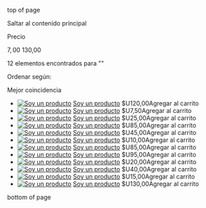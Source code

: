 top of page

Saltar al contenido principal

Precio

$ 7,00$ 130,00

12 elementos encontrados para ""

Ordenar según:

Mejor coincidencia

- [![Soy un producto](https://static.wixstatic.com/media/22e53e_55b652363f214257b568d20f89231532~mv2.jpg/v1/fill/w_220,h_220,al_c,q_80,usm_0.66_1.00_0.01,enc_auto/22e53e_55b652363f214257b568d20f89231532~mv2.jpg)](https://www.promtior.ai/product-page/soy-un-producto-11 "Soy un producto")
[Soy un producto](https://www.promtior.ai/product-page/soy-un-producto-11 "Soy un producto")
$U120,00Agregar al carrito
- [![Soy un producto](https://static.wixstatic.com/media/22e53e_e5643c4a5b6f4b0580ca05a644bb694e~mv2.jpg/v1/fill/w_220,h_220,al_c,q_80,usm_0.66_1.00_0.01,enc_auto/22e53e_e5643c4a5b6f4b0580ca05a644bb694e~mv2.jpg)](https://www.promtior.ai/product-page/soy-un-producto-4 "Soy un producto")
[Soy un producto](https://www.promtior.ai/product-page/soy-un-producto-4 "Soy un producto")
$U7,50Agregar al carrito
- [![Soy un producto](https://static.wixstatic.com/media/22e53e_ad255b4291014e6fa70f70730d360e4c~mv2.jpg/v1/fill/w_220,h_220,al_c,q_80,usm_0.66_1.00_0.01,enc_auto/22e53e_ad255b4291014e6fa70f70730d360e4c~mv2.jpg)](https://www.promtior.ai/product-page/soy-un-producto-3 "Soy un producto")
[Soy un producto](https://www.promtior.ai/product-page/soy-un-producto-3 "Soy un producto")
$U25,00Agregar al carrito
- [![Soy un producto](https://static.wixstatic.com/media/22e53e_e37632c0dbbd46a096f39695643a0bb9~mv2.jpg/v1/fill/w_220,h_220,al_c,q_80,usm_0.66_1.00_0.01,enc_auto/22e53e_e37632c0dbbd46a096f39695643a0bb9~mv2.jpg)](https://www.promtior.ai/product-page/soy-un-producto-6 "Soy un producto")
[Soy un producto](https://www.promtior.ai/product-page/soy-un-producto-6 "Soy un producto")
$U85,00Agregar al carrito
- [![Soy un producto](https://static.wixstatic.com/media/22e53e_040ac549f5c74f21afe39c510b7abc4b~mv2.jpg/v1/fill/w_220,h_220,al_c,q_80,usm_0.66_1.00_0.01,enc_auto/22e53e_040ac549f5c74f21afe39c510b7abc4b~mv2.jpg)](https://www.promtior.ai/product-page/soy-un-producto-9 "Soy un producto")
[Soy un producto](https://www.promtior.ai/product-page/soy-un-producto-9 "Soy un producto")
$U45,00Agregar al carrito
- [![Soy un producto](https://static.wixstatic.com/media/22e53e_ba8fbbfadb16453da7665f3273d2aa0f~mv2.jpg/v1/fill/w_220,h_220,al_c,q_80,usm_0.66_1.00_0.01,enc_auto/22e53e_ba8fbbfadb16453da7665f3273d2aa0f~mv2.jpg)](https://www.promtior.ai/product-page/soy-un-producto-2 "Soy un producto")
[Soy un producto](https://www.promtior.ai/product-page/soy-un-producto-2 "Soy un producto")
$U10,00Agregar al carrito
- [![Soy un producto](https://static.wixstatic.com/media/22e53e_01c263253e2347da892ec1a49ca62bcc~mv2.jpg/v1/fill/w_220,h_220,al_c,q_80,usm_0.66_1.00_0.01,enc_auto/22e53e_01c263253e2347da892ec1a49ca62bcc~mv2.jpg)](https://www.promtior.ai/product-page/soy-un-producto "Soy un producto")
[Soy un producto](https://www.promtior.ai/product-page/soy-un-producto "Soy un producto")
$U85,00Agregar al carrito
- [![Soy un producto](https://static.wixstatic.com/media/22e53e_0ddf760864de44e483aa8e11578c8065~mv2.jpg/v1/fill/w_220,h_220,al_c,q_80,usm_0.66_1.00_0.01,enc_auto/22e53e_0ddf760864de44e483aa8e11578c8065~mv2.jpg)](https://www.promtior.ai/product-page/soy-un-producto-10 "Soy un producto")
[Soy un producto](https://www.promtior.ai/product-page/soy-un-producto-10 "Soy un producto")
$U95,00Agregar al carrito
- [![Soy un producto](https://static.wixstatic.com/media/22e53e_0ffc1d0e2227489197e51338e7d8c2a7~mv2.jpg/v1/fill/w_220,h_220,al_c,q_80,usm_0.66_1.00_0.01,enc_auto/22e53e_0ffc1d0e2227489197e51338e7d8c2a7~mv2.jpg)](https://www.promtior.ai/product-page/soy-un-producto-1 "Soy un producto")
[Soy un producto](https://www.promtior.ai/product-page/soy-un-producto-1 "Soy un producto")
$U20,00Agregar al carrito
- [![Soy un producto](https://static.wixstatic.com/media/22e53e_f6abaa3e660449da90e1fef31ee9053b~mv2.jpg/v1/fill/w_220,h_220,al_c,q_80,usm_0.66_1.00_0.01,enc_auto/22e53e_f6abaa3e660449da90e1fef31ee9053b~mv2.jpg)](https://www.promtior.ai/product-page/soy-un-producto-7 "Soy un producto")
[Soy un producto](https://www.promtior.ai/product-page/soy-un-producto-7 "Soy un producto")
$U40,00Agregar al carrito
- [![Soy un producto](https://static.wixstatic.com/media/22e53e_977a69603f514baa8fd3a6fde6f5e775~mv2.jpg/v1/fill/w_220,h_220,al_c,q_80,usm_0.66_1.00_0.01,enc_auto/22e53e_977a69603f514baa8fd3a6fde6f5e775~mv2.jpg)](https://www.promtior.ai/product-page/soy-un-producto-5 "Soy un producto")
[Soy un producto](https://www.promtior.ai/product-page/soy-un-producto-5 "Soy un producto")
$U15,00Agregar al carrito
- [![Soy un producto](https://static.wixstatic.com/media/22e53e_7e79186b70384ec286813beb7679ebaf~mv2.jpg/v1/fill/w_220,h_220,al_c,q_80,usm_0.66_1.00_0.01,enc_auto/22e53e_7e79186b70384ec286813beb7679ebaf~mv2.jpg)](https://www.promtior.ai/product-page/soy-un-producto-8 "Soy un producto")
[Soy un producto](https://www.promtior.ai/product-page/soy-un-producto-8 "Soy un producto")
$U130,00Agregar al carrito

bottom of page